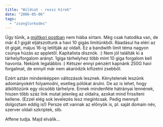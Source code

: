 ```yaml
---
title: "Wildcat - rossz hírek"
date: "2006-05-06"
tags: 
  - "zsonglorkodes"
---
```


Úgy tűnik, a [múltkori postban](https://csokavar.hu/blog/2006/04/30/wildcat-rossz-hirek-2/) nem hiába sírtam. Még csak hatodika van, de már 4.1 gigát eljátszottunk a havi 10 gigás limitünkből. Ráadásul ha eléri az öt gigát, május 16-ig letiltják az oldalt. Ez a bandwith limit téma nagyon csúnya húzás az appletől. Kapitalista disznók. :) Nem jól találták ki a tárhely/forgalom arányt. 1giga tárhelyhez több mint 10 giga forgalom kell havonta. Nekünk legalábbis :) Kétszer ennyi pénzért kapnánk 250G havi forgalmat, de ennyit már nem akaródzik kifizetni zsebből.

Ezért aztán mindenképpen változások lesznek. Kénytelenek leszünk adományokért folyamodni, esetleg pólókat árulni. De az is lehet, hogy átköltözünk egy olcsóbb tárhelyre. Ennek mindenféle hátrányai lennének, hiszen több száz link mutat jelenleg az oldalra, azokat mind frissíteni kellene. (Ezzel elég sok levelezés lesz megintcsak. Pedig mennyit dolgoztam eddig is!) Persze ott vannak az előnyök is, pl. saját domain név, szerver oldali szkriptek, stb.

Affene tudja. Majd elválik...
